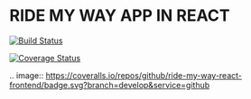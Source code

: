 # RIDE MY WAY APP IN REACT

[![Build Status](https://travis-ci.org/johngorithm/ride-my-way-react-frontend.svg?branch=develop)](https://travis-ci.org/johngorithm/ride-my-way-react-frontend) 

<a href='https://coveralls.io/github/johngorithm/ride-my-way-react-frontend?branch=develop'><img src='https://coveralls.io/repos/github/johngorithm/ride-my-way-react-frontend/badge.svg?branch=develop&service=github' alt='Coverage Status' /></a>

.. image:: https://coveralls.io/repos/github/ride-my-way-react-frontend/badge.svg?branch=develop&service=github
